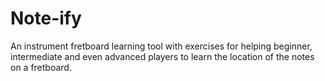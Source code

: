 # Note-ify
An instrument fretboard learning tool with exercises for helping beginner, intermediate and even advanced players to learn the location of the notes on a fretboard.
